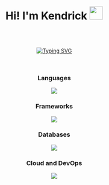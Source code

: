 <h1 align="center"><b>Hi! I'm Kendrick </b><img src="https://media.giphy.com/media/hvRJCLFzcasrR4ia7z/giphy.gif" width="35"></h1>
<!--  -->
<br>
<br>
<p align="center">
<a href="https://git.io/typing-svg"><img src="https://readme-typing-svg.demolab.com?font=Fira+Code&size=30&pause=1000&width=500&height=60&lines=Aspiring+Software+Engineer;Backend+%2B+Frontend;Information+Systems" alt="Typing SVG" /></a>
</p>
<br>
<h3 align="center">Languages</h3>
<p align="center">
  <a href="https://skillicons.dev">
    <img src="https://go-skill-icons.vercel.app/api/icons?i=html,css,py,js,ts,php,golang,bash,mysql&theme=light" />
  </a>
</p>
<h3 align="center">Frameworks</h3>
<p align="center">
  <a href="https://skillicons.dev">
    <img src="https://go-skill-icons.vercel.app/api/icons?i=react,vue,primevue,bootstrap,tailwind,vuetify,nodejs,express,gin,vite&theme=light" />
  </a>
</p>
<h3 align="center">Databases</h3>
<p align="center">
  <a href="https://skillicons.dev">
    <img src="https://go-skill-icons.vercel.app/api/icons?i=mysql,firebase,supabase,mongodb&theme=light" />
  </a>
</p>
<h3 align="center">Cloud and DevOps</h3>
<p align="center">
  <a href="https://skillicons.dev">
    <img src="https://go-skill-icons.vercel.app/api/icons?i=git,github,gitlab,vercel,aws,azure,gcp,docker,postman&theme=light" />
  </a>
</p>

